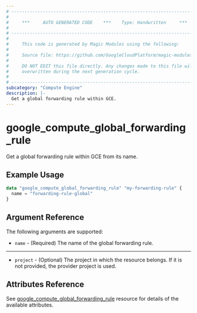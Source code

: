 ```yaml
---
# ----------------------------------------------------------------------------
#
#     ***     AUTO GENERATED CODE    ***    Type: Handwritten     ***
#
# ----------------------------------------------------------------------------
#
#     This code is generated by Magic Modules using the following:
#
#     Source file: https://github.com/GoogleCloudPlatform/magic-modules/tree/main/mmv1/third_party/terraform/website/docs/d/compute_global_forwarding_rule.html.markdown
#
#     DO NOT EDIT this file directly. Any changes made to this file will be
#     overwritten during the next generation cycle.
#
# ----------------------------------------------------------------------------
subcategory: "Compute Engine"
description: |-
  Get a global forwarding rule within GCE.
---
```


# google_compute_global_forwarding_rule

Get a global forwarding rule within GCE from its name.

## Example Usage

```tf
data "google_compute_global_forwarding_rule" "my-forwarding-rule" {
  name = "forwarding-rule-global"
}
```

## Argument Reference

The following arguments are supported:

* `name` - (Required) The name of the global forwarding rule.

- - -

* `project` - (Optional) The project in which the resource belongs. If it
    is not provided, the provider project is used.

## Attributes Reference
See [google_compute_global_forwarding_rule](https://registry.terraform.io/providers/hashicorp/google/latest/docs/resources/compute_global_forwarding_rule) resource for details of the available attributes.
